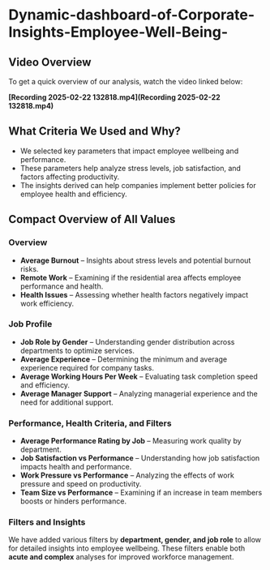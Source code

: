 # Dynamic-dashboard-of-Corporate-Insights-Employee-Well-Being-

## Video Overview
To get a quick overview of our analysis, watch the video linked below:

**[Recording 2025-02-22 132818.mp4](Recording 2025-02-22 132818.mp4)**

## What Criteria We Used and Why?
- We selected key parameters that impact employee wellbeing and performance.
- These parameters help analyze stress levels, job satisfaction, and factors affecting productivity.
- The insights derived can help companies implement better policies for employee health and efficiency.

## Compact Overview of All Values

### Overview
- **Average Burnout** – Insights about stress levels and potential burnout risks.
- **Remote Work** – Examining if the residential area affects employee performance and health.
- **Health Issues** – Assessing whether health factors negatively impact work efficiency.

### Job Profile
- **Job Role by Gender** – Understanding gender distribution across departments to optimize services.
- **Average Experience** – Determining the minimum and average experience required for company tasks.
- **Average Working Hours Per Week** – Evaluating task completion speed and efficiency.
- **Average Manager Support** – Analyzing managerial experience and the need for additional support.

### Performance, Health Criteria, and Filters
- **Average Performance Rating by Job** – Measuring work quality by department.
- **Job Satisfaction vs Performance** – Understanding how job satisfaction impacts health and performance.
- **Work Pressure vs Performance** – Analyzing the effects of work pressure and speed on productivity.
- **Team Size vs Performance** – Examining if an increase in team members boosts or hinders performance.

### Filters and Insights
We have added various filters by **department, gender, and job role** to allow for detailed insights into employee wellbeing. These filters enable both **acute and complex** analyses for improved workforce management.


